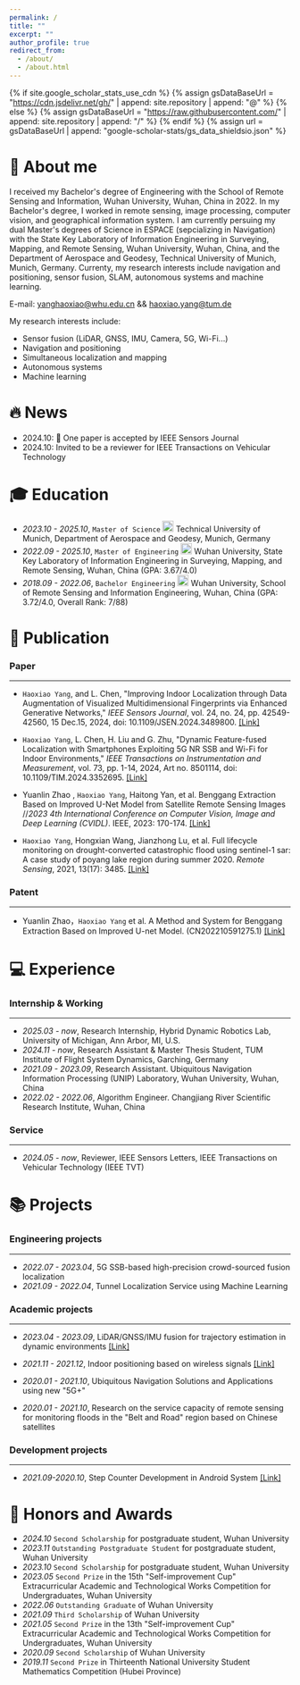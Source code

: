 ```yaml
---
permalink: /
title: ""
excerpt: ""
author_profile: true
redirect_from: 
  - /about/
  - /about.html
---
```


{% if site.google_scholar_stats_use_cdn %}
{% assign gsDataBaseUrl = "https://cdn.jsdelivr.net/gh/" | append: site.repository | append: "@" %}
{% else %}
{% assign gsDataBaseUrl = "https://raw.githubusercontent.com/" | append: site.repository | append: "/" %}
{% endif %}
{% assign url = gsDataBaseUrl | append: "google-scholar-stats/gs_data_shieldsio.json" %}

<span class='anchor' id='about-me'></span>

# 💬 About me
I received my Bachelor's degree of Engineering with the School of Remote Sensing and Information, Wuhan University, Wuhan, China in 2022. In my Bachelor's degree, I worked in remote sensing, image processing, computer vision, and geographical information system. I am currently persuing my dual Master's degrees of Science in ESPACE (sepcializing in Navigation) with the State Key Laboratory of Information Engineering in Surveying, Mapping, and Remote Sensing, Wuhan University, Wuhan, China, and the Department of Aerospace and Geodesy, Technical University of Munich, Munich, Germany. Currenty, my research interests include navigation and positioning, sensor fusion, SLAM, autonomous systems and machine learning. 

E-mail: yanghaoxiao@whu.edu.cn && haoxiao.yang@tum.de

My research interests include:
- Sensor fusion (LiDAR, GNSS, IMU, Camera, 5G, Wi-Fi...)
- Navigation and positioning
- Simultaneous localization and mapping
- Autonomous systems
- Machine learning

<span class='anchor' id='-xw'></span>

# 🔥 News
- 2024.10: 🎉 One paper is accepted by IEEE Sensors Journal
- 2024.10: Invited to be a reviewer for IEEE Transactions on Vehicular Technology

<span class='anchor' id='-xl'></span>

# 🎓 Education
- *2023.10 - 2025.10*, `Master of Science` <a href="https://www.tum.de/"><img class="svg" src="/images/Technical_University_of_Munich_Logo.png" width="20pt"></a> Technical University of Munich, Department of Aerospace and Geodesy, Munich, Germany
- *2022.09 - 2025.10*, `Master of Engineering` <a href="https://www.whu.edu.cn/"><img class="svg" src="/images/Wuhan_University_Logo.png" width="20pt"></a> Wuhan University, State Key Laboratory of Information Engineering in Surveying, Mapping, and Remote Sensing, Wuhan, China (GPA: 3.67/4.0)
- *2018.09 - 2022.06*, `Bachelor Engineering` <a href="https://www.whu.edu.cn/"><img class="svg" src="/images/Wuhan_University_Logo.png" width="20pt"></a> Wuhan University, School of Remote Sensing and Information Engineering, Wuhan, China (GPA: 3.72/4.0, Overall Rank: 7/88)
 
<span class='anchor' id='-lwzl'></span>

# 📝 Publication
### Paper
---
- `Haoxiao Yang`, and L. Chen, "Improving Indoor Localization through Data Augmentation of Visualized Multidimensional Fingerprints via Enhanced Generative Networks," *IEEE Sensors Journal*, vol. 24, no. 24, pp. 42549-42560, 15 Dec.15, 2024, doi: 10.1109/JSEN.2024.3489800.
[[Link]](https://ieeexplore.ieee.org/abstract/document/10747207) 

- `Haoxiao Yang`, L. Chen, H. Liu and G. Zhu, "Dynamic Feature-fused Localization with Smartphones Exploiting 5G NR SSB and Wi-Fi for Indoor Environments," *IEEE Transactions on Instrumentation and Measurement*, vol. 73, pp. 1-14, 2024, Art no. 8501114, doi: 10.1109/TIM.2024.3352695.
[[Link]](https://ieeexplore.ieee.org/document/10403817) 

- Yuanlin Zhao , `Haoxiao Yang`, Haitong Yan, et al. Benggang Extraction Based on Improved U-Net Model from Satellite Remote Sensing Images //*2023 4th International Conference on Computer Vision, Image and Deep Learning (CVIDL)*. IEEE, 2023: 170-174.
[[Link]](https://ieeexplore.ieee.org/abstract/document/10167177) 

- `Haoxiao Yang`, Hongxian Wang, Jianzhong Lu, et al. Full lifecycle monitoring on drought-converted catastrophic flood using sentinel-1 sar: A case study of poyang lake region during summer 2020. *Remote Sensing*, 2021, 13(17): 3485. 
[[Link]](https://www.mdpi.com/2072-4292/13/17/3485)

### Patent
---
- Yuanlin Zhao，`Haoxiao Yang` et al. A Method and System for Benggang Extraction Based on Improved U-net Model. (CN202210591275.1)
[[Link]](https://www.drugfuture.com/cnpat/cn_patent.asp)

<span class='anchor' id='-gzsx'></span>

# 💻 Experience

### Internship & Working 
---
- *2025.03 - now*, Research Internship, Hybrid Dynamic Robotics Lab, University of Michigan, Ann Arbor, MI, U.S.
- *2024.11 - now*, Research Assistant & Master Thesis Student, TUM Institute of Flight System Dynamics, Garching, Germany
- *2021.09 - 2023.09*, Research Assistant. Ubiquitous Navigation Information Processing (UNIP) Laboratory, Wuhan University, Wuhan, China
- *2022.02 - 2022.06*, Algorithm Engineer. Changjiang River Scientific Research Institute, Wuhan, China

### Service
---
- *2024.05 - now*, Reviewer, IEEE Sensors Letters, IEEE Transactions on Vehicular Technology (IEEE TVT)

<span class='anchor' id='-xmjl'></span>

# 📚 Projects

### Engineering projects
---
- *2022.07 - 2023.04*, 5G SSB-based high-precision crowd-sourced fusion localization
- *2021.09 - 2022.04*, Tunnel Localization Service using Machine Learning

### Academic projects
---
- *2023.04 - 2023.09*, LiDAR/GNSS/IMU fusion for trajectory estimation in dynamic environments 
[[Link]](https://github.com/GreatBruceYoung/ES-EKF-based-LiDAR-GNSS-IMU-fusion) 

- *2021.11 - 2021.12*, Indoor positioning based on wireless signals
[[Link]](https://github.com/GreatBruceYoung/Indoor-positioning) 

- *2020.01 - 2021.10*, Ubiquitous Navigation Solutions and Applications using new "5G+"
- *2020.01 - 2021.10*, Research on the service capacity of remote sensing for monitoring floods in the "Belt and Road" region based on Chinese satellites

### Development projects
---
- *2021.09-2020.10*, Step Counter Development in Android System
[[Link]](https://github.com/GreatBruceYoung/Step-Counter) 

<span class='anchor' id='-ryjx'></span>

# 🏅 Honors and Awards
- *2024.10* `Second Scholarship` for postgraduate student, Wuhan University
- *2023.11* `Outstanding Postgraduate Student` for postgraduate student, Wuhan University
- *2023.10* `Second Scholarship` for postgraduate student, Wuhan University
- *2023.05* `Second Prize` in the 15th "Self-improvement Cup" Extracurricular Academic and Technological Works Competition for Undergraduates, Wuhan University
- *2022.06* `Outstanding Graduate` of Wuhan University 
- *2021.09* `Third Scholarship` of Wuhan University
- *2021.05* `Second Prize` in the 13th "Self-improvement Cup" Extracurricular Academic and Technological Works Competition for Undergraduates, Wuhan University  
- *2020.09* `Second Scholarship` of Wuhan University  
- *2019.11* `Second Prize` in Thirteenth National University Student Mathematics Competition (Hubei Province) 